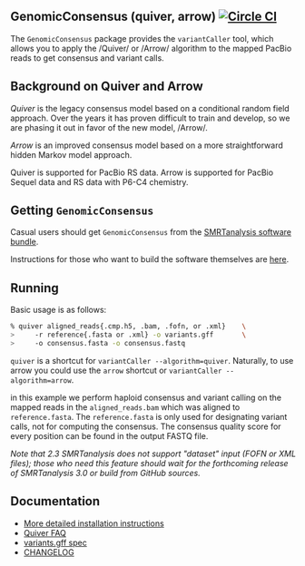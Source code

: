 GenomicConsensus (quiver, arrow) [![Circle CI](https://circleci.com/gh/PacificBiosciences/GenomicConsensus.svg?style=svg)](https://circleci.com/gh/PacificBiosciences/GenomicConsensus)
-------------------------

The ``GenomicConsensus`` package provides the ``variantCaller`` tool, 
which allows you to apply the /Quiver/ or /Arrow/ algorithm to the mapped
PacBio reads to get consensus and variant calls. 

Background on Quiver and Arrow
------------------------------

*Quiver* is the legacy consensus model based on a conditional random field approach.  Over the
years it has proven difficult to train and develop, so we are phasing it out in favor of the 
new model, /Arrow/.  

*Arrow* is an improved consensus model based on a more straightforward hidden Markov model 
approach.  

Quiver is supported for PacBio RS data.  Arrow is supported for PacBio Sequel data
and RS data with P6-C4 chemistry.


Getting ``GenomicConsensus``
----------------------------
Casual users should get ``GenomicConsensus`` from the [SMRTanalysis software bundle](http://www.pacb.com/support/software-downloads/).

Instructions for those who want to build the software themselves are [here](./BUILD.md).

Running
-------
Basic usage is as follows:

```sh
% quiver aligned_reads{.cmp.h5, .bam, .fofn, or .xml}    \
>     -r reference{.fasta or .xml} -o variants.gff       \
>     -o consensus.fasta -o consensus.fastq
```

``quiver`` is a shortcut for ``variantCaller --algorithm=quiver``.
Naturally, to use arrow you could use the ``arrow`` shortcut or 
``variantCaller --algorithm=arrow``.

in this example we perform haploid consensus and variant calling on
the mapped reads in the ``aligned_reads.bam`` which was aligned to
``reference.fasta``.  The ``reference.fasta`` is only used for
designating variant calls, not for computing the consensus.  The
consensus quality score for every position can be found in the output
FASTQ file.

*Note that 2.3 SMRTanalysis does not support "dataset" input (FOFN
 or XML files); those who need this feature should wait for the forthcoming
 release of SMRTanalysis 3.0 or build from GitHub sources.*


Documentation
-------------

- [More detailed installation instructions](https://github.com/PacificBiosciences/GenomicConsensus/blob/master/doc/HowToQuiver.rst)
- [Quiver FAQ](https://github.com/PacificBiosciences/GenomicConsensus/blob/master/doc/QuiverFAQ.rst)
- [variants.gff spec](https://github.com/PacificBiosciences/GenomicConsensus/blob/master/doc/VariantsGffSpecification.rst)
- [CHANGELOG](https://github.com/PacificBiosciences/GenomicConsensus/blob/master/CHANGELOG)
